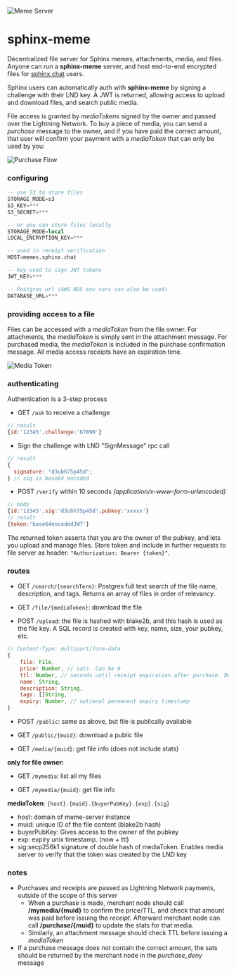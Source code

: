![Meme Server](https://github.com/n2n2dev/n2n2-meme/raw/master/sql/meme-server.png)

# sphinx-meme

Decentralized file server for Sphinx memes, attachments, media, and files. Anyone can run a **sphinx-meme** server, and host end-to-end encrypted files for [sphinx.chat](https://sphinx.chat) users.

Sphinx users can automatically auth with **sphinx-meme** by signing a challenge with their LND key. A JWT is returned, allowing access to upload and download files, and search public media.

File access is granted by _mediaTokens_ signed by the owner and passed over the Lightning Network. To buy a piece of media, you can send a _purchase_ message to the owner, and if you have paid the correct amount, that user will confirm your payment with a _mediaToken_ that can only be used by you:

![Purchase Flow](https://github.com/n2n2dev/n2n2-meme/raw/master/sql/purchase.jpg)

### configuring

```sql
-- use S3 to store files
STORAGE_MODE=s3
S3_KEY=***
S3_SECRET=***

-- or you can store files locally
STORAGE_MODE=local
LOCAL_ENCRYPTION_KEY=***

-- used in receipt verification
HOST=memes.sphinx.chat

-- key used to sign JWT tokens
JWT_KEY=***

-- Postgres url (AWS RDS env vars can also be used)
DATABASE_URL=***
```

### providing access to a file

Files can be accessed with a _mediaToken_ from the file owner. For attachments, the _mediaToken_ is simply sent in the attachment message. For purchased media, the _mediaToken_ is included in the purchase confirmation message. All media access receipts have an expiration time.

![Media Token](https://github.com/n2n2dev/n2n2-meme/raw/master/sql/media_token.png)

### authenticating

Authentication is a 3-step process

- GET `/ask` to receive a challenge

```js
// result
{id:'12345',challenge:'67890'}
```

- Sign the challenge with LND "SignMessage" rpc call

```js
// result
{
  signature: "d3ubh75p45d";
} // sig is base64 encoded
```

- POST `/verify` within 10 seconds _(application/x-www-form-urlencoded)_

```js
// body
{id:'12345',sig:'d3ubh75p45d',pubkey:'xxxxx'}
// result
{token:'base64encodedJWT'}
```

The returned token asserts that you are the owner of the pubkey, and lets you upload and manage files. Store token and include in further requests to file server as header: `"Authorization: Bearer {token}"`.

### routes

- GET `/search/{searchTerm}`: Postgres full text search of the file name, description, and tags. Returns an array of files in order of relevancy.

- GET `/file/{mediaToken}`: download the file

- POST `/upload`: the file is hashed with blake2b, and this hash is used as the file key. A SQL record is created with key, name, size, your pubkey, etc.

```js
// Content-Type: multipart/form-data
{
	file: File,
	price: Number, // sats. Can be 0
	ttl: Number, // seconds until receipt expiration after purchase. Default one week
	name: String,
	description: String,
	tags: []String,
	expiry: Number, // optional permanent expiry timestamp
}
```

- POST `/public`: same as above, but file is publically available

- GET `/public/{muid}`: download a public file

- GET `/media/{muid}`: get file info (does not include stats)

**only for file owner:**

- GET `/mymedia`: list all my files

- GET `/mymedia/{muid}`: get file info

**mediaToken**: `{host}.{muid}.{buyerPubKey}.{exp}.{sig}`

- host: domain of meme-server instance
- muid: unique ID of the file content (blake2b hash)
- buyerPubKey: Gives access to the owner of the pubkey
- exp: expiry unix timestamp. (now + ttl)
- sig:secp256k1 signature of double hash of mediaToken. Enables media server to verify that the token was created by the LND key

### notes

- Purchases and receipts are passed as Lightning Network payments, outside of the scope of this server
  - When a purchase is made, merchant node should call **/mymedia/{muid}** to confirm the price/TTL, and check that amount was paid before issuing the _receipt_. Afterward merchant node can call **/purchase/{muid}** to update the stats for that media.
  - Similarly, an attachment message should check TTL before issuing a _mediaToken_
- If a purchase message does not contain the correct amount, the sats should be returned by the merchant node in the _purchase_deny_ message
